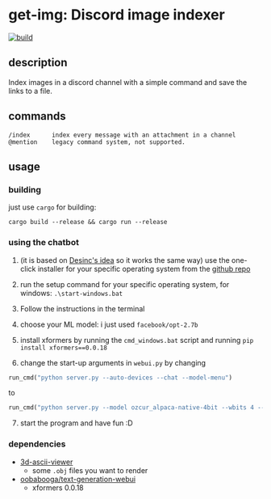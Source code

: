 # get-img: Discord image indexer

[![build](https://github.com/ItsGamerik/get-img/actions/workflows/rust.yml/badge.svg)](https://github.com/ItsGamerik/get-img/actions)

## description

Index images in a discord channel with a simple command and save the links to a file.

## commands

```
/index      index every message with an attachment in a channel
@mention    legacy command system, not supported.
```

## usage

### building

just use `cargo` for building:

```shell
cargo build --release && cargo run --release
```

### using the chatbot

1. (it is based on [Desinc's idea](https://github.com/DeSinc/SallyBot#using-oobabooga-text-generation-webui-run-on-the-gpu----a-little-more-involved-but-still-easy-if-youre-lucky) so it works the same way)
use the one-click installer for your specific operating system from the [github repo](https://github.com/oobabooga/text-generation-webui#installation)

2. run the setup command for your specific operating system, for windows:
`.\start-windows.bat`

3. Follow the instructions in the terminal

4. choose your ML model: i just used `facebook/opt-2.7b`

5. install xformers by running the `cmd_windows.bat` script and running `pip install xformers==0.0.18`

6. change the start-up arguments in `webui.py` by changing

```python
run_cmd("python server.py --auto-devices --chat --model-menu")
```

to

```python
run_cmd("python server.py --model ozcur_alpaca-native-4bit --wbits 4 --groupsize 128 --extensions api --notebook --listen-port 7862 --xformers")
```

7. start the program and have fun :D

### dependencies

- [3d-ascii-viewer](https://github.com/autopawn/3d-ascii-viewer-c)
  - some `.obj` files you want to render
- [oobabooga/text-generation-webui](https://github.com/oobabooga/text-generation-webui)
  - xformers 0.0.18
